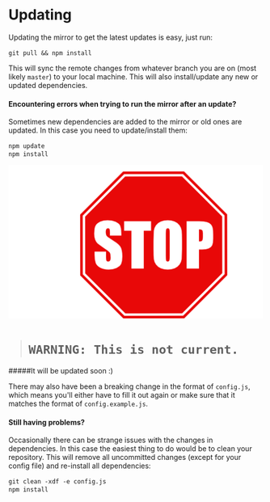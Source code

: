 # Updating

Updating the mirror to get the latest updates is easy, just run:
```
git pull && npm install
```
This will sync the remote changes from whatever branch you are on (most likely `master`) to your local machine. This will also install/update any new or updated dependencies.

#### Encountering errors when trying to run the mirror after an update?

Sometimes new dependencies are added to the mirror or old ones are updated. In this case you need to update/install them:
```
npm update
npm install
```
![](/docs/stop.png)
># `WARNING: This is not current.`
#####It will be updated soon :)

There may also have been a breaking change in the format of `config.js`, which means you'll either have to fill it out again or make sure that it matches the format of `config.example.js`.

#### Still having problems?

Occasionally there can be strange issues with the changes in dependencies. In this case the easiest thing to do would be to clean your repository. This will remove all uncommitted changes (except for your config file) and re-install all dependencies:

```
git clean -xdf -e config.js
npm install
```